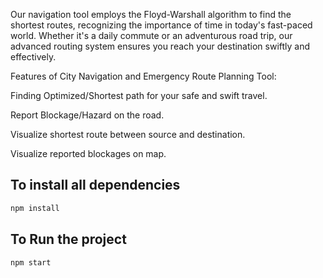 Our navigation tool employs the Floyd-Warshall algorithm to find the shortest routes, recognizing the importance of time in today's fast-paced world. Whether it's a daily commute or an adventurous road trip, our advanced routing system ensures you reach your destination swiftly and effectively.

Features of City Navigation and Emergency Route Planning Tool:

Finding Optimized/Shortest path for your safe and swift travel.

Report Blockage/Hazard on the road.

Visualize shortest route between source and destination.

Visualize reported blockages on map.

## To install all  dependencies

```bash
npm install
```


## To Run the project
```bash
npm start
```
